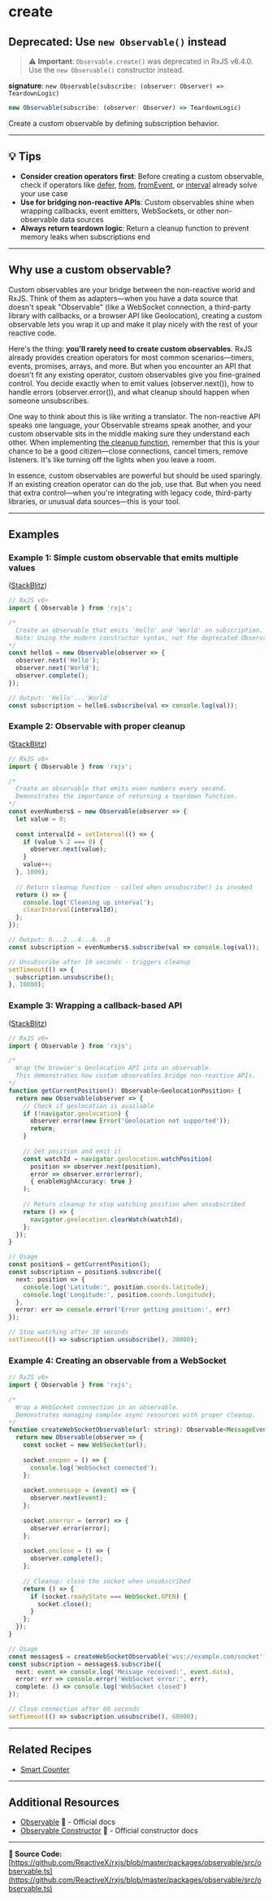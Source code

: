 # create

## Deprecated: Use `new Observable()` instead

> ⚠️ **Important**: `Observable.create()` was deprecated in RxJS v6.4.0. Use the `new Observable()` constructor instead.

**signature**: `new Observable(subscribe: (observer: Observer) => TeardownLogic)`

```typescript
new Observable(subscribe: (observer: Observer) => TeardownLogic)
```

Create a custom observable by defining subscription behavior.

---

## 💡 Tips

- **Consider creation operators first**: Before creating a custom observable, check if operators like [defer](./defer.md), [from](./from.md), [fromEvent](./fromevent.md), or [interval](./interval.md) already solve your use case
- **Use for bridging non-reactive APIs**: Custom observables shine when wrapping callbacks, event emitters, WebSockets, or other non-observable data sources
- **Always return teardown logic**: Return a cleanup function to prevent memory leaks when subscriptions end

---

## Why use a custom observable?

Custom observables are your bridge between the non-reactive world and RxJS. Think of them as adapters—when you have a data source that doesn't speak "Observable" (like a WebSocket connection, a third-party library with callbacks, or a browser API like Geolocation), creating a custom observable lets you wrap it up and make it play nicely with the rest of your reactive code.

Here's the thing: **you'll rarely need to create custom observables**. RxJS already provides creation operators for most common scenarios—timers, events, promises, arrays, and more. But when you encounter an API that doesn't fit any existing operator, custom observables give you fine-grained control. You decide exactly when to emit values (observer.next()), how to handle errors (observer.error()), and what cleanup should happen when someone unsubscribes.

One way to think about this is like writing a translator. The non-reactive API speaks one language, your Observable streams speak another, and your custom observable sits in the middle making sure they understand each other. When implementing [the cleanup function](#example-2-observable-with-proper-cleanup), remember that this is your chance to be a good citizen—close connections, cancel timers, remove listeners. It's like turning off the lights when you leave a room.

In essence, custom observables are powerful but should be used sparingly. If an existing creation operator can do the job, use that. But when you need that extra control—when you're integrating with legacy code, third-party libraries, or unusual data sources—this is your tool.

---

## Examples

### Example 1: Simple custom observable that emits multiple values

([StackBlitz](https://stackblitz.com/edit/typescript-meebpsdr?file=index.ts))

```typescript
// RxJS v6+
import { Observable } from 'rxjs';

/*
  Create an observable that emits 'Hello' and 'World' on subscription.
  Note: Using the modern constructor syntax, not the deprecated Observable.create()
*/
const hello$ = new Observable(observer => {
  observer.next('Hello');
  observer.next('World');
  observer.complete();
});

// Output: 'Hello'...'World'
const subscription = hello$.subscribe(val => console.log(val));
```

### Example 2: Observable with proper cleanup

([StackBlitz](https://stackblitz.com/edit/typescript-wbwrxn67?file=index.ts))

```typescript
// RxJS v6+
import { Observable } from 'rxjs';

/*
  Create an observable that emits even numbers every second.
  Demonstrates the importance of returning a teardown function.
*/
const evenNumbers$ = new Observable(observer => {
  let value = 0;
  
  const intervalId = setInterval(() => {
    if (value % 2 === 0) {
      observer.next(value);
    }
    value++;
  }, 1000);
  
  // Return cleanup function - called when unsubscribe() is invoked
  return () => {
    console.log('Cleaning up interval');
    clearInterval(intervalId);
  };
});

// Output: 0...2...4...6...8
const subscription = evenNumbers$.subscribe(val => console.log(val));

// Unsubscribe after 10 seconds - triggers cleanup
setTimeout(() => {
  subscription.unsubscribe();
}, 10000);
```

### Example 3: Wrapping a callback-based API

([StackBlitz](https://stackblitz.com/edit/typescript-ury4kzws?file=index.ts))

```typescript
// RxJS v6+
import { Observable } from 'rxjs';

/*
  Wrap the browser's Geolocation API into an observable.
  This demonstrates how custom observables bridge non-reactive APIs.
*/
function getCurrentPosition(): Observable<GeolocationPosition> {
  return new Observable(observer => {
    // Check if geolocation is available
    if (!navigator.geolocation) {
      observer.error(new Error('Geolocation not supported'));
      return;
    }
    
    // Get position and emit it
    const watchId = navigator.geolocation.watchPosition(
      position => observer.next(position),
      error => observer.error(error),
      { enableHighAccuracy: true }
    );
    
    // Return cleanup to stop watching position when unsubscribed
    return () => {
      navigator.geolocation.clearWatch(watchId);
    };
  });
}

// Usage
const position$ = getCurrentPosition();
const subscription = position$.subscribe({
  next: position => {
    console.log('Latitude:', position.coords.latitude);
    console.log('Longitude:', position.coords.longitude);
  },
  error: err => console.error('Error getting position:', err)
});

// Stop watching after 30 seconds
setTimeout(() => subscription.unsubscribe(), 30000);
```

### Example 4: Creating an observable from a WebSocket


```typescript
// RxJS v6+
import { Observable } from 'rxjs';

/*
  Wrap a WebSocket connection in an observable.
  Demonstrates managing complex async resources with proper cleanup.
*/
function createWebSocketObservable(url: string): Observable<MessageEvent> {
  return new Observable(observer => {
    const socket = new WebSocket(url);
    
    socket.onopen = () => {
      console.log('WebSocket connected');
    };
    
    socket.onmessage = (event) => {
      observer.next(event);
    };
    
    socket.onerror = (error) => {
      observer.error(error);
    };
    
    socket.onclose = () => {
      observer.complete();
    };
    
    // Cleanup: close the socket when unsubscribed
    return () => {
      if (socket.readyState === WebSocket.OPEN) {
        socket.close();
      }
    };
  });
}

// Usage
const messages$ = createWebSocketObservable('wss://example.com/socket');
const subscription = messages$.subscribe({
  next: event => console.log('Message received:', event.data),
  error: err => console.error('WebSocket error:', err),
  complete: () => console.log('WebSocket closed')
});

// Close connection after 60 seconds
setTimeout(() => subscription.unsubscribe(), 60000);
```

---

## Related Recipes

- [Smart Counter](../../recipes/smartcounter.md)

---

## Additional Resources

- [Observable](https://rxjs.dev/api/index/class/Observable) 📰 - Official docs
- [Observable Constructor](https://rxjs.dev/api/index/class/Observable#constructor) 📰 - Official constructor docs

---

**📁 Source Code:** [https://github.com/ReactiveX/rxjs/blob/master/packages/observable/src/observable.ts](https://github.com/ReactiveX/rxjs/blob/master/packages/observable/src/observable.ts)